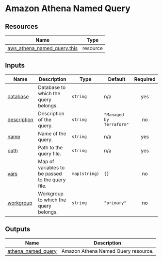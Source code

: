# Amazon Athena Named Query

## Resources

| Name                                                                                                                          | Type     |
| ----------------------------------------------------------------------------------------------------------------------------- | -------- |
| [aws_athena_named_query.this](https://registry.terraform.io/providers/hashicorp/aws/latest/docs/resources/athena_named_query) | resource |

## Inputs

| Name                                                               | Description                                      | Type          | Default                  | Required |
| ------------------------------------------------------------------ | ------------------------------------------------ | ------------- | ------------------------ | :------: |
| <a name="input_database"></a> [database](#input_database)          | Database to which the query belongs.             | `string`      | n/a                      |   yes    |
| <a name="input_description"></a> [description](#input_description) | Description of the query.                        | `string`      | `"Managed by Terraform"` |    no    |
| <a name="input_name"></a> [name](#input_name)                      | Name of the query.                               | `string`      | n/a                      |   yes    |
| <a name="input_path"></a> [path](#input_path)                      | Path to the query file.                          | `string`      | n/a                      |   yes    |
| <a name="input_vars"></a> [vars](#input_vars)                      | Map of variables to be passed to the query file. | `map(string)` | `{}`                     |    no    |
| <a name="input_workgroup"></a> [workgroup](#input_workgroup)       | Workgroup to which the query belongs.            | `string`      | `"primary"`              |    no    |

## Outputs

| Name                                                                                      | Description                         |
| ----------------------------------------------------------------------------------------- | ----------------------------------- |
| <a name="output_athena_named_query"></a> [athena_named_query](#output_athena_named_query) | Amazon Athena Named Query resource. |
